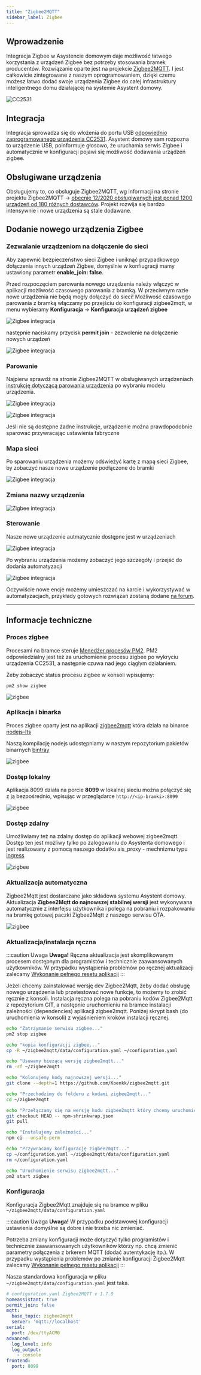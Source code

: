 ```yaml
---
title: "Zigbee2MQTT"
sidebar_label: Zigbee
---
```


## Wprowadzenie


Integracja Zigbee w Asystencie domowym daje możliwość łatwego korzystania z urządzeń Zigbee bez potrzeby stosowania bramek producentów. Rozwiązanie oparte jest na projekcie [Zigbee2MQTT](https://www.zigbee2mqtt.io/). I jest całkowicie zintegrowane z naszym oprogramowaniem, dzięki czemu możesz łatwo dodać swoje urządzenia Zigbee do całej infrastruktury inteligentnego domu działającej na systemie Asystent domowy.

![CC2531](/img/en/frontend/ais_zigbee_web_app2.png)

## Integracja

Integracja sprowadza się do włożenia do portu USB  [odpowiednio zaprogramowanego urządzenia CC2531](/docs/ais_zigbee_index). Asystent domowy sam rozpozna to urządzenie USB, poinformuje głosowo, że uruchamia serwis Zigbee i automatycznie w konfiguracji pojawi się możliwość dodawania urządzeń zigbee.

## Obsługiwane urządzenia

Obsługujemy to, co obsługuje Zigbee2MQTT, wg informacji na stronie projektu Zigbee2MQTT -> [obecnie 12/2020 obsługiwanych jest ponad 1200 urządzeń od 180 różnych dostawców](https://www.zigbee2mqtt.io/information/supported_devices.html). Projekt rozwija się bardzo intensywnie i nowe urządzenia są stale dodawane.

## Dodanie nowego urządzenia Zigbee

### Zezwalanie urządzeniom na dołączenie do sieci

Aby zapewnić bezpieczeństwo sieci Zigbee i uniknąć przypadkowego dołączenia innych urządzeń Zigbee, domyślnie w konfiugracji mamy ustawiony parametr **enable_join: false**.

Przed rozpoczęciem parowania nowego urządzenia należy włączyć w aplikacji możliwość czasowego parowania z bramką. W przeciwnym razie nowe urządzenia nie będą mogły dołączyć do sieci!
Możliwość czasowego parowania z bramką włączamy po przejściu do konfiguracji zigbee2mqtt, w menu wybieramy **Konfiguracja** -> **Konfiguracja urządzeń zigbee**

![Zigbee integracja](/img/en/frontend/zigbee2mqtt_ais_dom_1.png)

następnie naciskamy przycisk **permit join** - zezwolenie na dołączenie nowych urządzeń
 

![Zigbee integracja](/img/en/bramka/zigbee_integration_enable_join.png)

### Parowanie

Najpierw sprawdź na stronie Zigbee2MQTT w obsługiwanych urządzeniach [instrukcję dotyczącą parowania urządzenia](https://www.zigbee2mqtt.io/information/supported_devices.html) po wybraniu modelu urządzenia.

![Zigbee integracja](/img/en/bramka/zigbee_integration_pair.png)

![Zigbee integracja](/img/en/bramka/zigbee_integration_pair2.png)

Jeśli nie są dostępne żadne instrukcje, urządzenie można prawdopodobnie sparować przywracając ustawienia fabryczne

### Mapa sieci

Po sparowaniu urządzenia możemy odświeżyć kartę z mapą sieci Zigbee, by zobaczyć nasze nowe urządzenie podłączone do bramki

![Zigbee integracja](/img/en/bramka/zigbee_integration_pair_device_map.png)


### Zmiana nazwy urządzenia

![Zigbee integracja](/img/en/bramka/zigbee_integration_change_name.png)


### Sterowanie

Nasze nowe urządzenie autmatycznie dostępne jest w urządzeniach

![Zigbee integracja](/img/en/bramka/zigbee_integration_new_device.png)

Po wybraniu urządzenia możemy zobaczyć jego szczegóły i przejść do dodania automatyzacji

![Zigbee integracja](/img/en/bramka/zigbee_integration_new_device_info.png)


Oczywiście nowe encje możemy umieszczać na karcie i wykorzystywać w automatyzacjach, przykłady gotowych rozwiązań zostaną dodane [na forum](https://ai-speaker.discourse.group/).


-----------------------------------------------------
## Informacje techniczne

### Proces zigbee

Procesami na bramce steruje [Menedżer procesów PM2](http://pm2.keymetrics.io/).
PM2 odpowiedzialny jest też za uruchomienie procesu zigbee po wykryciu urządzenia CC2531, a następnie czuwa nad jego ciągłym działaniem.

Żeby zobaczyć status procesu zigbee w konsoli wpisujemy:

```
pm2 show zigbee
```

![zigbee](/img/en/bramka/pm2_zigbee.png)


### Aplikacja i binarka

Proces zigbee oparty jest na aplikacji [zigbee2mqtt](https://www.zigbee2mqtt.io/) która działa na binarce [nodejs-lts](https://nodejs.org/en/)

Naszą kompilację nodejs udostępniamy w naszym repozytorium pakietów binarnych [bintray](https://bintray.com/sviete/ais/nodejs-lts)

![zigbee](/img/en/bramka/nodejs_binary.png)


### Dostęp lokalny

Aplikacja 8099 działa na porcie **8099** w lokalnej sieciu można połączyć się z ją bezpośrednio, wpisując w przeglądarce ``http://<ip-bramki>:8099``

![zigbee](/img/en/bramka/app_zigbee2mqtt.png)


### Dostęp zdalny

Umożliwiamy też na zdalny dostęp do aplikacji webowej zigbee2mqtt. Dostęp ten jest możliwy tylko po zalogowaniu do Asystenta domowego i jest realizowany z pomocą naszego dodatku ais_proxy - mechnizmu typu [ingress](https://kubernetes.io/docs/concepts/services-networking/ingress/)

![zigbee](/img/en/bramka/app_zigbee2mqtt_proxy.png)


### Aktualizacja automatyczna

Zigbee2Mqtt jest dostarczane jako składowa systemu Asystent domowy. Aktualizacja **Zigbee2Mqtt do najnowszej stabilnej wersji** jest wykonywana automatycznie z interfejsu użytkownika i polega na pobraniu i rozpakowaniu na bramkę gotowej paczki Zigbee2Mqtt z naszego serwisu OTA.

![zigbee](/img/en/bramka/zigbee2mqtt_upgrade.png)

### Aktualizacja/instalacja ręczna

:::caution Uwaga
**Uwaga!** Ręczna aktualizacja jest skomplikowanym procesem dostępnym dla programistów i technicznie zaawansowanych użytkowników.
W przypadku wystąpienia problemów po ręcznej aktualizacji zalecamy [Wykonanie pełnego resetu aplikacji](/docs/ais_bramka_reset_ais_step_by_step)
:::


Jeżeli chcemy zainstalować wersję dev Zigbee2Mqtt, żeby dodać obsługę nowego urządzenia lub przetestować nowe funkcje, to możemy to zrobić ręcznie z konsoli.
Instalacja ręczna polega na pobraniu kodów Zigbee2Mqtt z repozytorium GIT, a następnie uruchomieniu na bramce instalacji zależności (dependencies) aplikacji zigbee2mqtt. 
Poniżej skrypt bash (do uruchomienia w konsoli) z wyjaśnieniem kroków instalacji ręcznej.


``` bash
echo "Zatrzymanie serwisu zigbee..."
pm2 stop zigbee

echo "kopia konfiguracji zigbee..."
cp -R ~/zigbee2mqtt/data/configuration.yaml ~/configuration.yaml

echo "Usuwamy bieżącą wersję zigbee2mqtt..."
rm -rf ~/zigbee2mqtt

echo "Kolonujemy kody najnowszej wersji..."
git clone --depth=1 https://github.com/Koenkk/zigbee2mqtt.git

echo "Przechodzimy do folderu z kodami zigbee2mqtt..."
cd ~/zigbee2mqtt

echo "Przełączamy się na wersję kodu zigbee2mqtt który chcemy uruchomić..."
git checkout HEAD -- npm-shrinkwrap.json
git pull

echo "Instalujemy zależności..."
npm ci --unsafe-perm

echo "Przywracamy konfigurację zigbee2mqtt..."
cp ~/configuration.yaml ~/zigbee2mqtt/data/configuration.yaml
rm ~/configuration.yaml

echo "Uruchomienie serwisu zigbee2mqtt..."
pm2 start zigbee

```

### Konfiguracja

Konfiguracja Zigbee2Mqtt znajduje się na bramce w pliku ``~/zigbee2mqtt/data/configuration.yaml``

:::caution Uwaga
**Uwaga!** W przypadku podstawowej konfiguracji ustawienia domyślne są dobre i nie trzeba nic zmieniać.

Potrzeba zmiany konfiguracji może dotyczyć tylko programistów i technicznie zaawansowanych użytkowników którzy np. chcą zmienić parametry połączenia z brkerem MQTT (dodać autentykację itp.).
W przypadku wystąpienia problemów po zmianie konfiguracji Zigbee2Mqtt zalecamy [Wykonanie pełnego resetu aplikacji](/docs/ais_bramka_reset_ais_step_by_step)
:::

Nasza standardowa konfiguracja w pliku ``~/zigbee2mqtt/data/configuration.yaml`` jest taka. 

``` yaml
# configuration.yaml Zigbee2MQTT v 1.7.0   
homeassistant: true
permit_join: false
mqtt:
  base_topic: zigbee2mqtt
  server: 'mqtt://localhost'
serial:
  port: /dev/ttyACM0
advanced:
  log_level: info
  log_output:
    - console
frontend:
  port: 8099
```